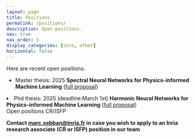 ```yaml
---
layout: page
title: Positions
permalink: /positions/
description: Open positions.
nav: true
nav_order: 3
display_categories: [core, other]
horizontal: false
---
```


<!-- pages/positions.md -->
<div class="positions">
Here are recent open positions:
<ul>
  <li>Master thesis: 2025 <b>Spectral Neural Networks for Physics-informed Machine Learning</b> (<a href="https://www.benjamin-girault.com/pdfs/internship-offer-fourier-nn-2025.pdf">full proposal</a>)</li>
</ul>
  <li>Phd thesis: 2025 (deadline:March 1st) <b>Harmonic Neural Networks for Physics-informed Machine Learning</b> (<a href="https://www.benjamin-girault.com/pdfs/offre-these-2025-harmonic-nn.pdf">full proposal</a>)</li>
</div>

<div class="danger-box-titled">
<span class="title">Open positions CR/ISFP</span>
<p><strong>Contact <a href="mailto:marc.sebban@inria.fr">marc.sebban@inria.fr</a> in case you wish to apply to an Inria research associate (CR or ISFP) position in our team</strong></p>
</div>
